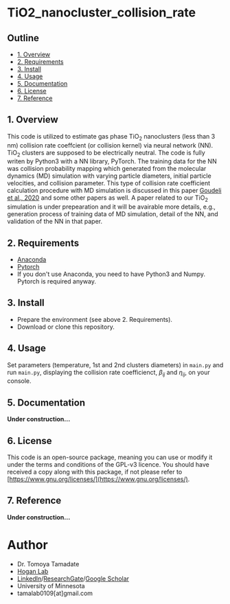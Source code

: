 # TiO2_nanocluster_collision_rate
## Outline
* [1. Overview](#1-overview)
* [2. Requirements](#2-requirements)
* [3. Install](#3-install)
* [4. Usage](#4-usage)
* [5. Documentation](#5-documentation)
* [6. License](#6-license)
* [7. Reference](#7-reference)
## 1. Overview
This code is utilized to estimate gas phase TiO<sub>2</sub> nanoclusters (less than 3 nm) collision rate coeffcient (or collision kernel) via neural network (NN).  TiO<sub>2</sub> clusters are supposed to be electrically neutral.  The code is fully writen by Python3 with a NN library, PyTorch. The training data for the NN was collision probability mapping which generated from the molecular dynamics (MD) simulation with varying particle diameters, initial particle velocities, and collision parameter.  This type of collision rate coefficient calculation procedure with MD simulation is discussed in this paper [Goudeli et al., 2020](https://www.sciencedirect.com/science/article/pii/S0021850220300471?via%3Dihub) and some other papers as well.  A paper related to our TiO<sub>2</sub> simulation is under prepearation and it will be avairable more details, e.g., generation process of training data of MD simulation, detail of the NN, and validation of the NN in that paper.

## 2. Requirements
* [Anaconda](https://www.anaconda.com/)
* [Pytorch](https://pytorch.org/)
* If you don't use Anaconda, you need to have Python3 and Numpy.  Pytorch is required anyway.

## 3. Install
* Prepare the environment (see above 2. Requirements).
* Download or clone this repository.

## 4. Usage
Set parameters (temperature, 1st and 2nd clusters diameters) in `main.py` and run `main.py`, displaying the collision rate coefficienct, $\beta_{ij}$ and $\eta_{ij}$, on your console.

## 5. Documentation
**Under construction...**

## 6. License
This code is an open-source package, meaning you can use or modify it under the terms and conditions of the GPL-v3 licence. You should have received a copy along with this package, if not please refer to [https://www.gnu.org/licenses/](https://www.gnu.org/licenses/).

## 7. Reference
**Under construction...**

# Author
* Dr. Tomoya Tamadate
* [Hogan Lab](https://hoganlab.umn.edu/)
* [LinkedIn](https://www.linkedin.com/in/tomoya-tamadate-953673142/)/[ResearchGate](https://www.researchgate.net/profile/Tomoya-Tamadate)/[Google Scholar](https://scholar.google.com/citations?user=XXSOgXwAAAAJ&hl=ja)
* University of Minnesota
* tamalab0109[at]gmail.com
